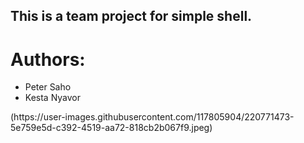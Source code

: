 <h2>This is a team project for simple shell.</h2>
<h1>Authors:</h1>
<ul>
<li>Peter Saho </li>
<li>Kesta Nyavor</li>
</ul>
(https://user-images.githubusercontent.com/117805904/220771473-5e759e5d-c392-4519-aa72-818cb2b067f9.jpeg)
